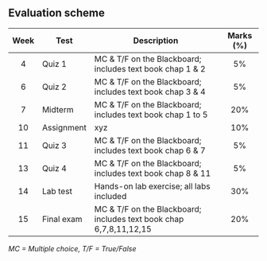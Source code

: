 ## Evaluation scheme 
| Week | Test          | Description                                               |Marks (%) |
|:----:| ------------- |-----------------------------------------------------------|:--------:|
| 4    | Quiz 1        | MC & T/F on the Blackboard; includes text book chap 1 & 2 | 5%
| 6    | Quiz 2        | MC & T/F on the Blackboard; includes text book chap 3 & 4 | 5%  
| 7    | Midterm       | MC & T/F on the Blackboard; includes text book chap 1 to 5| 20%
| 10   | Assignment    | xyz                                                       | 10%
| 11   | Quiz 3        | MC & T/F on the Blackboard; includes text book chap 6 & 7 | 5%
| 13   | Quiz 4        | MC & T/F on the Blackboard; includes text book chap 8 & 11 | 5%
| 14   | Lab test      | Hands-on lab exercise; all labs included                   | 30%
| 15   | Final exam    | MC & T/F on the Blackboard; includes text book chap 6,7,8,11,12,15 | 20%

*MC = Multiple choice, T/F = True/False*
